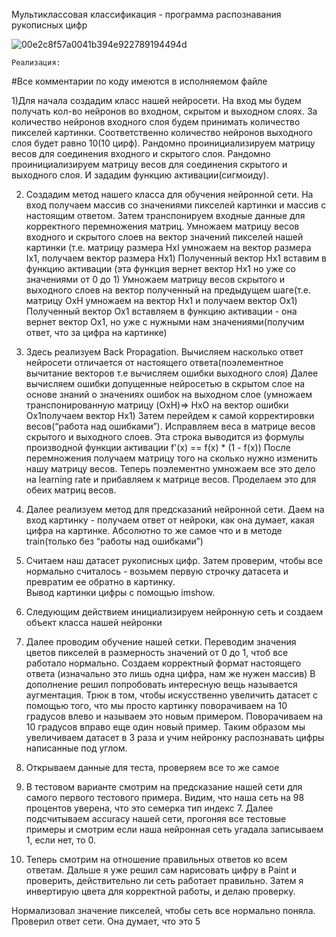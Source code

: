 Мультиклассовая классификация - программа распознавания рукописных цифр


 ![00e2c8f57a0041b394e922789194494d](https://user-images.githubusercontent.com/55453859/114109722-836c3300-98de-11eb-87f9-18fea6c012a6.png)

    Реализация:

#Все комментарии по коду имеются в исполняемом файле

1)Для начала создадим класс нашей нейросети. На вход мы будем получать кол-во нейронов во входном, скрытом и выходном слоях.
За количество нейронов входного слоя будем принимать количество пикселей картинки. Соответственно количество нейронов выходного слоя будет равно 10(10 цирф). 
Рандомно проинициализируем матрицу весов для соединения входного и скрытого слоя. Рандомно проинициализируем матрицу весов для соединения скрытого и выходного слоя.
И зададим функцию активации(сигмоиду). 


2) Создадим метод нашего класса для обучения нейронной сети. На вход получаем массив со значениями пикселей картинки и массив с настоящим ответом.
Затем транспонируем входные данные для корректного перемножения матриц. Умножаем матрицу весов входного и скрытого слоев на вектор значений пикселей нашей картинки (т.е. матрицу размера HxI умножаем на вектор размера Ix1, получаем вектор размера Hx1)
Полученный вектор Hx1 вставим в функцию активации (эта функция вернет вектор Hx1 но уже со значениями от 0 до 1)
Умножаем матрицу весов скрытого и выходного слоев на вектор полученный на предыдущем шаге(т.е. матрицу OxH умножаем на вектор Hx1 и получаем вектор Ox1)
Полученный вектор Ox1 вставляем в функцию активации - она вернет вектор Ox1, но уже с нужными нам значениями(получим ответ, что за цифра на картинке)

3) Здесь реализуем Back Propagation. Вычисляем насколько ответ нейросети отличается от настоящего ответа(поэлементное вычитание векторов т.е вычисляем ошибки выходного слоя)
Далее вычисляем ошибки допущенные нейросетью в скрытом слое на основе знаний о значениях ошибок на выходном слое (умножаем транспонированную матрицу (OxH)=> HxO на вектор ошибки Ox1получаем вектор Hx1)
Затем перейдем к самой корректировки весов(“работа над ошибками”). Исправляем веса в матрице весов скрытого и выходного слоев. Эта строка выводится из формулы производной функции активации f'(x) == f(x) * (1 - f(x)) 
 После перемножения получаем матрицу того на сколько нужно изменить нашу матрицу весов. Теперь поэлементно умножаем все это дело на learning rate и прибавляем к матрице весов. Проделаем это для обеих матриц весов.

4) Далее реализуем метод для предсказаний нейронной сети. Даем на вход картинку -  получаем ответ от нейроки, как она думает, какая цифра на картинке.
Абсолютно то же самое что и в методе train(только без “работы над ошибками”)

5) Считаем наш датасет рукописных цифр. Затем проверим, чтобы все нормально считалось - возьмем первую строчку датасета и превратим ее обратно в картинку.    
Вывод картинки цифры с помощью imshow.

6) Следующим действием инициализируем нейронную сеть и создаем объект класса нашей нейронки  

7) Далее проводим обучение нашей сетки. 
Переводим значения цветов пикселей в размерность значений от 0 до 1, чтоб все работало нормально. Создаем корректный формат настоящего ответа (изначально это лишь одна цифра, нам же нужен массив)
В дополнение решил попробовать интересную вещь называется аугментация. 
Трюк в том, чтобы искусственно увеличить датасет с помощью того, что мы просто картинку поворачиваем на 10 градусов влево и называем это новым примером. Поворачиваем на 10 градусов вправо еще один новый пример. 
Таким образом мы увеличиваем датасет в 3 раза и учим нейронку распознавать цифры написанные под углом.

8) Открываем данные для теста, проверяем все то же самое

9) В тестовом варианте смотрим на предсказание нашей сети для самого первого тестового примера. Видим, что наша сеть на 98 процентов уверена, что это семерка тип индекс 7.
Далее подсчитываем accuracy нашей сети, прогоняя все тестовые примеры и смотрим если наша нейронная сеть угадала записываем 1, если нет, то 0.

10) Теперь смотрим на отношение правильных ответов ко всем ответам. Дальше я уже решил сам нарисовать цифру в Paint и проверить, действительно ли сеть работает правильно. Затем я инвертирую цвета для корректной работы, и делаю проверку.

Нормализовал значение пикселей, чтобы сеть все нормально поняла.
Проверил ответ сети. Она думает, что это 5
